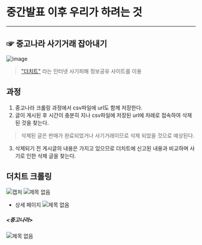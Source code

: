 # 중간발표 이후 우리가 하려는 것
---
## ☞ 중고나라 사기거래 잡아내기 

![image](https://user-images.githubusercontent.com/49008642/58462357-acf99680-816c-11e9-8c42-7b066049aeb7.png)
> ["더치트"](https://thecheat.co.kr/rb/?mod=_search) 라는 인터넷 사기피해 정보공유 사이트를 이용 


## 과정
1. 중고나라 크롤링 과정에서 csv파일에 url도 함께 저장한다.
2. 글이 게시된 후 시간이 충분히 지나 csv파일에 저장된 url에 차례로 접속하여 삭제된 것을 찾는다.
> 삭제된 글은 판매가 완료되었거나 사기거래이므로 삭제 되었을 것으로 예상된다.
3. 삭제되기 전 게시글의 내용은 가지고 있으므로 더치트에 신고된 내용과 비교하며 사기로 인한 삭제 글을 찾는다. 

## 더치트 크롤링 
![캡처](https://user-images.githubusercontent.com/49008642/58455380-79167500-815c-11e9-9afa-39f2f55f1157.PNG)
![제목 없음](https://user-images.githubusercontent.com/49008642/58599630-16d48600-82bc-11e9-8142-d49bae581dbc.png)
- 상세 페이지
![제목 없음](https://user-images.githubusercontent.com/49008642/58461954-cea64e00-816b-11e9-961a-89314b69b508.png) 


##### <중고나라>
![제목 없음](https://user-images.githubusercontent.com/49008642/58600604-42f20600-82c0-11e9-9160-86f87aa57f77.png)
